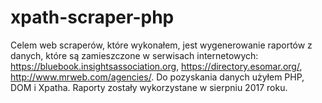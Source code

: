 # xpath-scraper-php

Celem web scraperów, które wykonałem, jest wygenerowanie raportów z danych, które są zamieszczone w serwisach internetowych: https://bluebook.insightsassociation.org, https://directory.esomar.org/, http://www.mrweb.com/agencies/.
Do pozyskania danych użyłem PHP, DOM i Xpatha. Raporty zostały wykorzystane w sierpniu 2017 roku.
